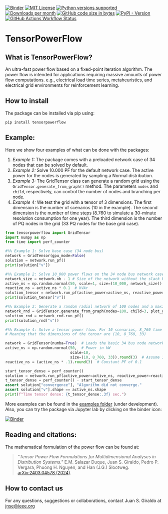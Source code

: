 [![Binder](https://mybinder.org/badge_logo.svg)](https://mybinder.org/v2/gh/MauricioSalazare/tensorpowerflow/master?urlpath=lab/tree/examples)
[![MIT License](https://img.shields.io/badge/License-MIT-yellow)](https://github.com/MauricioSalazare/tensorpowerflow/blob/master/LICENSE)
[![Python versions supported](https://img.shields.io/pypi/pyversions/tensorpowerflow.svg)](https://pypi.python.org/pypi/tensorpowerflow/)
[![Downloads per month](https://img.shields.io/pypi/dm/tensorpowerflow.svg)](https://pypi.python.org/pypi/tensorpowerflow/)
[![GitHub code size in bytes](https://img.shields.io/github/languages/code-size/MauricioSalazare/tensorpowerflow)](https://github.com/MauricioSalazare/tensorpowerflow)
[![PyPI - Version](https://img.shields.io/pypi/v/tensorpowerflow)](https://pypi.python.org/pypi/tensorpowerflow/)
[![GitHub Actions Workflow Status](https://img.shields.io/github/actions/workflow/status/MauricioSalazare/tensorpowerflow/python-package.yml)](https://github.com/MauricioSalazare/tensorpowerflow/actions)


# TensorPowerFlow

## What is TensorPowerFlow?
An ultra-fast power flow based on a fixed-point iteration algorithm. The power flow is intended for applications requiring massive
amounts of power flow computations. e.g., electrical load time series, metaheuristics, and electrical grid
environments for reinforcement learning.

## How to install

The package can be installed via pip using:

```shell
pip install tensorpowerflow
```

## Example:

Here we show four examples of what can be done with the packages:
1. *Example 1:* The package comes with a preloaded network case of 34 nodes that can be solved by default. 
2. *Example 2:* Solve 10.000 PF for the default network case. The active power for the nodes is generated by sampling a Normal 
    distribution.
3. *Example 3:* The GridTensor class can generate a random grid using the `GridTensor.generate_from_graph()` method.
    The parameters `nodes` and `child`, respectively, can control the number of nodes and branching per node.
4. *Example 4:* We test the grid with a tensor of 3 dimensions. The first dimension is the number of scenarios 
    (10 in the example). The second dimension is the number of time steps (8.760 to simulate a 30-minute resolution 
    consumption for one year). The third dimension is the number of PQ nodes in the grid (33 PQ nodes for the base 
    grid case).

```python
from tensorpowerflow import GridTensor
import numpy as np
from time import perf_counter

#%% Example 1: Solve base case (34 node bus)
network = GridTensor(gpu_mode=False)
solution = network.run_pf()
print(solution["v"])

#%% Example 2: Solve 10_000 power flows on the 34 node bus network case.
network_size = network.nb - 1 # Size of the network without the slack bus.
active_ns = np.random.normal(50, scale=1, size=(10_000, network_size)) # Power in kW
reactive_ns = active_ns * 0.1  # kVAr
solution_tensor = network.run_pf(active_power=active_ns, reactive_power=reactive_ns)
print(solution_tensor["v"])

#%% Example 3: Generate a random radial network of 100 nodes and a maximum of 1 to 3 branches per node.
network_rnd = GridTensor.generate_from_graph(nodes=100, child=3, plot_graph=True)
solution_rnd = network_rnd.run_pf()
print(solution_rnd["v"])

#%% Example 4: Solve a tensor power flow. For 10 scenarios, 8_760 time steps (one year - 1 hr res) for the 33 PQ nodes.
# Meaning that the dimensions of the tensor are (10, 8_760, 33)

network = GridTensor(numba=True)  # Loads the basic 34 bus node network.
active_ns = np.random.normal(50,  # Power in kW
                             scale=10,
                             size=(10, 8_760, 33)).round(3)  # Assume 1 slack variable
reactive_ns = (active_ns * .1).round(3)  # Constant PF of 0.1

start_tensor_dense = perf_counter()
solution = network.run_pf(active_power=active_ns, reactive_power=reactive_ns, algorithm="tensor")
t_tensor_dense = perf_counter() - start_tensor_dense
assert solution["convergence"], "Algorithm did not converge."
assert solution["v"].shape == active_ns.shape
print(f"Time tensor dense: {t_tensor_dense:.3f} sec.")


```

More examples can be found in the [examples folder](examples) (under development).
Also, you can try the package via Jupyter lab by clicking on the binder icon:

[![Binder](https://mybinder.org/badge_logo.svg)](https://mybinder.org/v2/gh/MauricioSalazare/tensorpowerflow/master?urlpath=lab/tree/examples)

## Reading and citations:

The mathematical formulation of the power flow can be found at:

> *"Tensor Power Flow Formulations for Multidimensional Analyses in Distribution Systems."* E.M. Salazar Duque,
Juan S. Giraldo, Pedro P. Vergara, Phuong H. Nguyen, and Han (J.G.) Slootweg. [arXiv:2403.04578 (2024)](https://arxiv.org/pdf/2403.04578).

## How to contact us

For any questions, suggestions or collaborations, contact Juan S. Giraldo at <jnse@ieee.org>
